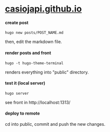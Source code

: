 # [casiojapi.github.io](https://casiojapi.github.io)


#### create post
```
hugo new posts/POST_NAME.md
```
then, edit the markdown file.


#### render posts and front
```
hugo -t hugo-theme-terminal
```
renders everything into "public" directory.

#### test it (local server)
```
hugo server
```
see front in http://localhost:1313/

#### deploy to remote
cd into public, commit and push the new changes.